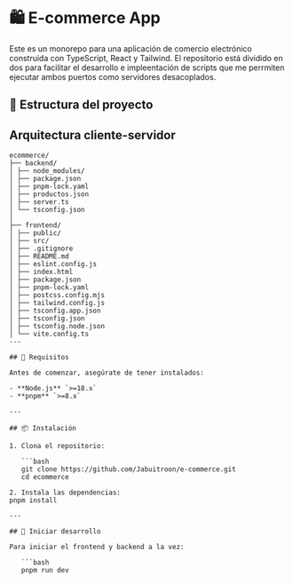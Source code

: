 # 🛍️ E-commerce App

Este es un monorepo para una aplicación de comercio electrónico construida con TypeScript, React y Tailwind. El repositorio está dividido en dos para facilitar el desarrollo e impleentación de scripts que me perrmiten ejecutar ambos puertos como servidores desacoplados.

## 🧱 Estructura del proyecto

## Arquitectura cliente-servidor

```plaintext
ecommerce/
├── backend/
│ ├── node_modules/
│ ├── package.json
│ ├── pnpm-lock.yaml
│ ├── productos.json
│ ├── server.ts
│ └── tsconfig.json
│
├── frontend/
│ ├── public/
│ ├── src/
│ ├── .gitignore
│ ├── README.md
│ ├── eslint.config.js
│ ├── index.html
│ ├── package.json
│ ├── pnpm-lock.yaml
│ ├── postcss.config.mjs
│ ├── tailwind.config.js
│ ├── tsconfig.app.json
│ ├── tsconfig.json
│ ├── tsconfig.node.json
│ └── vite.config.ts
---

## 🚀 Requisitos

Antes de comenzar, asegúrate de tener instalados:

- **Node.js** `>=18.x`
- **pnpm** `>=8.x`

---

## 📦 Instalación

1. Clona el repositorio:

   ```bash
   git clone https://github.com/Jabuitroon/e-commerce.git
   cd ecommerce
   
2. Instala las dependencias:
pnpm install

---

## 🚀 Iniciar desarrollo

Para iniciar el frontend y backend a la vez:

   ```bash
   pnpm run dev
